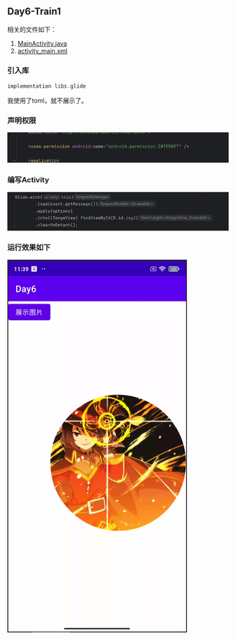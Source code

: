 ## Day6-Train1

相关的文件如下：
1. [MainActivity.java](app/src/main/java/fan/akua/day6/activities/MainActivity.java)
2. [activity_main.xml](app/src/main/res/layout/activity_main.xml)


### 引入库

```gradle
implementation libs.glide
```

我使用了toml，就不展示了。

### 声明权限

![权限](vx_images/346216633792649.png)

### 编写Activity

![图片加载](vx_images/570207767342392.png)

### 运行效果如下

![运行效果](vx_images/185465568528439.png)